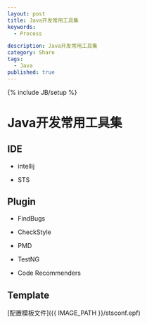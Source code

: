 ```yaml
---
layout: post
title: Java开发常用工具集
keywords:
  - Process

description: Java开发常用工具集
category: Share
tags:
  - Java
published: true
---
```

{% include JB/setup %}



<!--more-->
# Java开发常用工具集

## IDE

* intellij

* STS

## Plugin

* FindBugs

* CheckStyle

* PMD

* TestNG

* Code Recommenders

## Template
[配置模板文件]({{ IMAGE_PATH }}/stsconf.epf)






